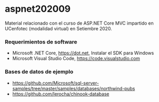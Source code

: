 # aspnet202009
Material relacionado con el curso de ASP.NET Core MVC impartido en UCenfotec (modalidad virtual) en Setiembre 2020.

### Requerimientos de software
* Microsoft .NET Core, https://dot.net, Instalar el SDK para Windows
* Microsoft Visual Studio Code, https://code.visualstudio.com

### Bases de datos de ejemplo
* https://github.com/Microsoft/sql-server-samples/tree/master/samples/databases/northwind-pubs
* https://github.com/lerocha/chinook-database